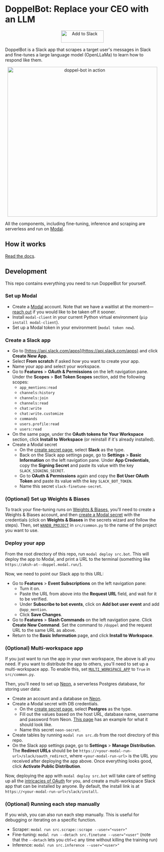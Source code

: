 # DoppelBot: Replace your CEO with an LLM

<p align="center">
  <a href="https://aksh-at--doppel.modal.run/slack/install"><img alt="Add to Slack" height="40" width="139" src="https://platform.slack-edge.com/img/add_to_slack.png" srcSet="https://platform.slack-edge.com/img/add_to_slack.png 1x, https://platform.slack-edge.com/img/add_to_slack@2x.png 2x"  target="_blank" rel="noopener noreferrer" /></a>
</p>

DoppelBot is a Slack app that scrapes a target user's messages in Slack and fine-tunes a large language model (OpenLLaMa) to learn how to respond like them.

<p align="center">

  <img width="489" alt="doppel-bot in action" src="https://github.com/modal-labs/doppel-bot/assets/5786378/4075e372-3a84-4dd3-9ed2-8beaeb18e0d2">
</p>

All the components, including fine-tuning, inference and scraping are serverless and run on [Modal](https://modal.com).

## How it works

[Read the docs](https://modal.com/docs/examples/slack-finetune).

## Development

This repo contains everything you need to run DoppelBot for yourself.

### Set up Modal

- Create a [Modal](http://modal.com/) account. Note that we have a waitlist at the moment—[reach out](mailto:akshat@modal.com) if you would like to be taken off it sooner.
- Install `modal-client` in your current Python virtual environment (`pip install modal-client`).
- Set up a Modal token in your environment (`modal token new`).

### Create a Slack app

- Go to [https://api.slack.com/apps](https://api.slack.com/apps) and click
  **Create New App**.
- Select **From scratch** if asked _how_ you want to create your app.
- Name your app and select your workspace.
- Go to **Features** > **OAuth & Permissions** on the left navigation pane.
  Under the **Scopes** > **Bot Token Scopes** section, add the following scopes:
  - `app_mentions:read`
  - `channels:history`
  - `channels:join`
  - `channels:read`
  - `chat:write`
  - `chat:write.customize`
  - `commands`
  - `users.profile:read`
  - `users:read`
- On the same page, under the **OAuth tokens for Your Workspace** section,
  click **Install to Workspace** (or reinstall if it's already installed).
- Create a Modal secret
  - On the [create secret page](https://modal.com/secrets/create), select **Slack** as the type.
  - Back on the Slack app settings page, go to **Settings** > **Basic Information** on the left navigation pane.
    Under **App Credentials**, copy the **Signing Secret** and paste its value with the key `SLACK_SIGNING_SECRET`.
  - Go to **OAuth & Permissions** again and copy the **Bot User OAuth Token** and
    paste its value with the key `SLACK_BOT_TOKEN`.
  - Name this secret `slack-finetune-secret`.

### (Optional) Set up Weights & Biases

To track your fine-tuning runs on [Weights & Biases](https://wandb.ai), you'll need to create a Weights & Biases account, and then [create a Modal secret](https://modal.com/secrets/create) with the credentials (click on **Weights & Biases** in the secrets wizard and follow the steps). Then, set [`WANDB_PROJECT`](https://github.com/modal-labs/doppel-bot/blob/aae3f8675e9052251690997557aa8d4a9ae447e6/src/common.py#L10) in `src/common.py` to the name of the project you want to use.

### Deploy your app

From the root directory of this repo, run `modal deploy src.bot`. This will deploy the app to Modal, and print a URL to the terminal (something like `https://aksh-at--doppel.modal.run/`).

Now, we need to point our Slack app to this URL:

- Go to **Features** > **Event Subscriptions** on the left navigation pane:
  - Turn it on.
  - Paste the URL from above into the **Request URL** field, and wait for it to be verified.
  - Under **Subscribe to bot events**, click on **Add bot user event** and add `@app_mention`.
  - Click **Save Changes**.
- Go to **Features** > **Slash Commands** on the left navigation pane. Click **Create New Command**. Set the command to `/doppel` and the request URL to the same URL as above.
- Return to the **Basic Information** page, and click **Install to Workspace**.

### (Optional) Multi-workspace app

If you just want to run the app in your own workspace, the above is all you need. If you want to distribute the app to others, you'll need to set up a multi-workspace app. To enable this, set [`MULTI_WORKSPACE_APP`](https://github.com/modal-labs/doppel-bot/blob/aae3f8675e9052251690997557aa8d4a9ae447e6/src/common.py#L8) to `True` in `src/common.py`.

Then, you'll need to set up [Neon](https://neon.tech/), a serverless Postgres database, for storing user data:

- Create an account and a database on [Neon](https://neon.tech/).
- Create a Modal secret with DB credentials.
  - On the [create secret page](https://modal.com/secrets/create), select **Postgres** as the type.
  - Fill out the values based on the host URL, database name, username and password from Neon. [This page](https://neon.tech/docs/connect/connect-from-any-app) has an example for what it should look like.
  - Name this secret `neon-secret`.
- Create tables by running `modal run src.db` from the root directory of this repo.
- On the Slack app settings page, go to **Settings** > **Manage Distribution**. The **Redirect URLs** should be be `https://<your-modal-run-url>/slack/oauth_redirect`, where `<your-modal-run-url>` is the URL you received after deploying the app above. Once everything looks good, click **Activate Public Distribution**.

Now, deploying the app with `modal deploy src.bot` will take care of setting up all the [intricacies of OAuth](https://api.slack.com/authentication/oauth-v2) for you, and create a multi-workspace Slack app that can be installed by anyone. By default, the install link is at `https://<your-modal-run-url>/slack/install`.

### (Optional) Running each step manually

If you wish, you can also run each step manually. This is useful for debugging or iterating on a specific function.

- Scraper: `modal run src.scrape::scrape --user="<user>"`
- Fine-tuning: `modal run --detach src.finetune --user="<user"` (note that the `--detach` lets you ctrl+c any time without killing the training run)
- Inference: `modal run src.inference --user="<user>"`
